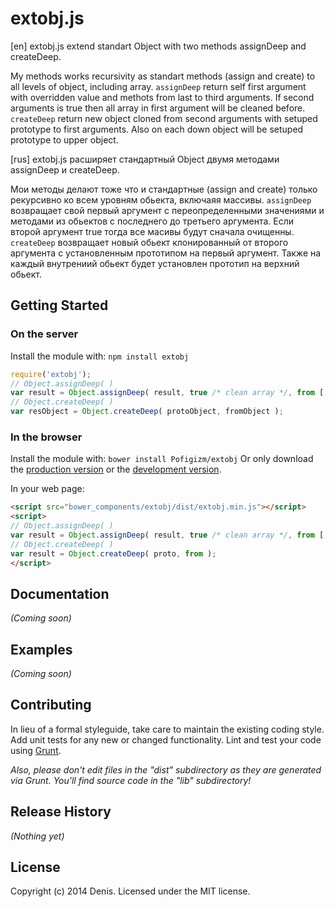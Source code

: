 # extobj.js
[en]
extobj.js extend standart Object with two methods assignDeep and createDeep.

My methods works recursivity as standart methods (assign and create) to all levels of object, including array.
`assignDeep` return self first argument with overridden value and methots from last to third arguments. If second arguments is true then all array in first argument will be cleaned before.
`createDeep` return new object cloned from second arguments with setuped prototype to first arguments. Also on each down object will be setuped prototype to upper object.      

[rus]
extobj.js расширяет стандартный Object двумя методами assignDeep и createDeep.

Мои методы делают тоже что и стандартные (assign and create) только рекурсивно ко всем уровням обьекта, включаяя массивы.
`assignDeep` возвращает свой первый аргумент с переопределенными значениями и методами из обьектов с последнего до третьего аргумента. Если второй аргумент true тогда все масивы будут сначала очищенны.
`createDeep` возвращает новый обьект клонированный от второго аргумента с установленным прототипом на первый аргумент. Также на каждый внутрениий обьект будет установлен прототип на верхний обьект.

## Getting Started
### On the server
Install the module with: `npm install extobj`

```javascript
require('extobj');
// Object.assignDeep( )
var result = Object.assignDeep( result, true /* clean array */, from [, andfrom ] );
// Object.createDeep( )
var resObject = Object.createDeep( protoObject, fromObject );
```

### In the browser
Install the module with: `bower install Pofigizm/extobj` 
Or only download the [production version][min] or the [development version][max].

[min]: https://raw.githubusercontent.com/Pofigizm/extobj/master/dist/extobj.min.js
[max]: https://raw.githubusercontent.com/Pofigizm/extobj/master/dist/extobj.js

In your web page:

```html
<script src="bower_components/extobj/dist/extobj.min.js"></script>
<script>
// Object.assignDeep( )
var result = Object.assignDeep( result, true /* clean array */, from [, andfrom ] );
// Object.createDeep( )
var result = Object.createDeep( proto, from );
</script>
```

## Documentation
_(Coming soon)_

## Examples
_(Coming soon)_

## Contributing
In lieu of a formal styleguide, take care to maintain the existing coding style. Add unit tests for any new or changed functionality. Lint and test your code using [Grunt](http://gruntjs.com/).

_Also, please don't edit files in the "dist" subdirectory as they are generated via Grunt. You'll find source code in the "lib" subdirectory!_

## Release History
_(Nothing yet)_

## License
 Copyright (c) 2014 Denis. Licensed under the MIT license.